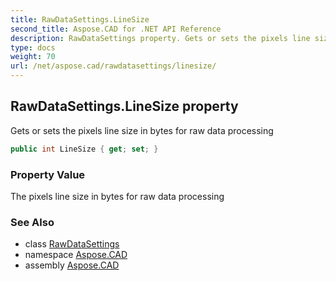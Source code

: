 ```yaml
---
title: RawDataSettings.LineSize
second_title: Aspose.CAD for .NET API Reference
description: RawDataSettings property. Gets or sets the pixels line size in bytes for raw data processing
type: docs
weight: 70
url: /net/aspose.cad/rawdatasettings/linesize/
---
```

## RawDataSettings.LineSize property

Gets or sets the pixels line size in bytes for raw data processing

```csharp
public int LineSize { get; set; }
```

### Property Value

The pixels line size in bytes for raw data processing

### See Also

* class [RawDataSettings](../)
* namespace [Aspose.CAD](../../rawdatasettings/)
* assembly [Aspose.CAD](../../../)


